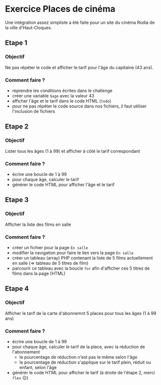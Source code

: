 # Exercice Places de cinéma

Une intégration assez simpliste a été faite pour un site du cinéma Rodia de la ville d'Haut-Cloques.

## Etape 1

### Objectif

Ne pas répéter le code et afficher le tarif pour l'âge du capitaine (43 ans).

### Comment faire ?

- reprendre les conditions écrites dans le challenge
- créer une variable `$age` avec la valeur 43
- afficher l'âge et le tarif dans le code HTML (`todo`)
- pour ne pas répéter le code source dans nos fichiers, il faut utiliser l'inclusion de fichiers

## Etape 2

### Objectif

Lister tous les âges (1 à 99) et afficher à côté le tarif correspondant

### Comment faire ?

- écrire une boucle de 1 à 99
- pour chaque âge, calculer le tarif
- générer le code HTML pour afficher l'âge et le tarif

## Etape 3

### Objectif

Afficher la liste des films en salle

### Comment faire ?

- créer un fichier pour la page `En salle`
- modifier la navigation pour faire le lien vers la page `En salle`
- créer un tableau (array) PHP contenant la liste de 5 films actuellement en salle (=> tableau de 5 titres de film)
- parcourir ce tableau avec la boucle `for` afin d'afficher ces 5 titres de films dans la page (HTML)

## Etape 4

### Objectif

Afficher le tarif de la carte d'abonnemnt 5 places pour tous les âges (1 à 99 ans)

### Comment faire ?

- écrire une boucle de 1 à 99
- pour chaque âge, calculer le tarif de la place, avec la réduction de l'abonnement
  - le pourcentage de réduction n'est pas le même selon l'âge
  - le pourcentage de réduction s'applique sur le tarif plein, réduit ou enfant, selon l'âge
- générer le code HTML pour afficher le tarif (à droite de l'étape 2, merci `flex` :wink:)
